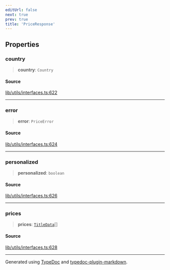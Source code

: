 ```yaml
---
editUrl: false
next: true
prev: true
title: 'PriceResponse'
---
```


## Properties

### country

> **country**: `Country`

#### Source

[lib/utils/interfaces.ts:622](https://github.com/favna/nintendo-switch-eshop/blob/7e1c1df147b1f9067aea692f9d4dd56664ae35c8/src/lib/utils/interfaces.ts#L622)

---

### error

> **error**: `PriceError`

#### Source

[lib/utils/interfaces.ts:624](https://github.com/favna/nintendo-switch-eshop/blob/7e1c1df147b1f9067aea692f9d4dd56664ae35c8/src/lib/utils/interfaces.ts#L624)

---

### personalized

> **personalized**: `boolean`

#### Source

[lib/utils/interfaces.ts:626](https://github.com/favna/nintendo-switch-eshop/blob/7e1c1df147b1f9067aea692f9d4dd56664ae35c8/src/lib/utils/interfaces.ts#L626)

---

### prices

> **prices**: [`TitleData`](TitleData.md)[]

#### Source

[lib/utils/interfaces.ts:628](https://github.com/favna/nintendo-switch-eshop/blob/7e1c1df147b1f9067aea692f9d4dd56664ae35c8/src/lib/utils/interfaces.ts#L628)

---

Generated using [TypeDoc](https://typedoc.org) and [typedoc-plugin-markdown](https://typedoc-plugin-markdown.org).
